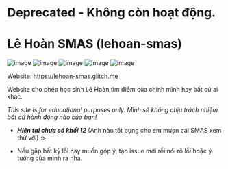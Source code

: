 # Deprecated - Không còn hoạt động.

# Lê Hoàn SMAS (lehoan-smas) 

![image](https://user-images.githubusercontent.com/68330291/112575562-2030ca00-8e23-11eb-9781-7b6c4cf4a16d.png)
![image](https://user-images.githubusercontent.com/68330291/112575910-d1376480-8e23-11eb-8616-54139981533c.png)
![image](https://user-images.githubusercontent.com/68330291/112575997-fa57f500-8e23-11eb-8c23-68892f0779ff.png)
![image](https://user-images.githubusercontent.com/68330291/112741650-c579a880-8fb1-11eb-8e53-134f774beba4.png)
![image](https://user-images.githubusercontent.com/68330291/112741698-230df500-8fb2-11eb-901e-6ef3ac5ff754.png)

Website: https://lehoan-smas.glitch.me

Website cho phép học sinh Lê Hoàn tìm điểm của chính mình hay bất cứ ai khác.

_This site is for educational purposes only. Mình sẽ không chịu trách nhiệm bất cứ hành động nào của bạn!_

- _**Hiện tại chưa có khối 12**_ (Anh nào tốt bụng cho em mượn cái SMAS xem thử với) :>

- Nếu gặp bất kỳ lỗi hay muốn góp ý, tạo issue mới rồi nói rõ lỗi hoặc ý tưởng của mình ra nha.

